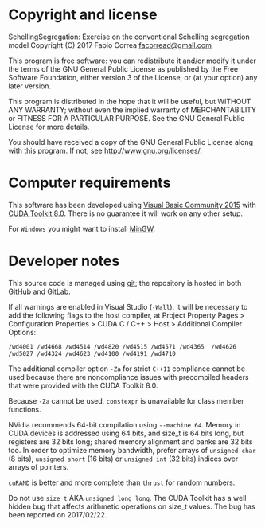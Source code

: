 # Copyright and license

SchellingSegregation: Exercise on the conventional Schelling segregation model
Copyright (C) 2017 Fabio Correa <facorread@gmail.com>

This program is free software: you can redistribute it and/or modify
it under the terms of the GNU General Public License as published by
the Free Software Foundation, either version 3 of the License, or
(at your option) any later version.

This program is distributed in the hope that it will be useful,
but WITHOUT ANY WARRANTY; without even the implied warranty of
MERCHANTABILITY or FITNESS FOR A PARTICULAR PURPOSE.  See the
GNU General Public License for more details.

You should have received a copy of the GNU General Public License
along with this program.  If not, see <http://www.gnu.org/licenses/>.

# Computer requirements

This software has been developed using [Visual Basic Community 2015](https://www.visualstudio.com/vs/community/) with [CUDA Toolkit 8.0](https://developer.nvidia.com/cuda-toolkit). There is no guarantee it will work on any other setup.

For `Windows` you might want to install [MinGW](http://www.mingw.org).

# Developer notes

This source code is managed using [git](http://git-scm.org); the repository is hosted in both [GitHub](https://github.com/facorread/segregation) and [GitLab](https://gitlab.com/facorread/segregation).

If all warnings are enabled in Visual Studio (`-Wall`), it will be necessary to add the following flags to the host compiler, at Project Property Pages > Configuration Properties > CUDA C / C++ > Host > Additional Compiler Options:

`/wd4001 /wd4668 /wd4514 /wd4820 /wd4515 /wd4571 /wd4365  /wd4626 /wd5027 /wd4324 /wd4623 /wd4100 /wd4191 /wd4710`

The additional compiler option `-Za` for strict `C++11` compliance cannot be used because there are noncompliance issues with precompiled headers that were provided with the CUDA Toolkit 8.0.

Because `-Za` cannot be used, `constexpr` is unavailable for class member functions.

NVidia recommends 64-bit compilation using `--machine 64`. Memory in CUDA devices is addressed using 64 bits, and size_t is 64 bits long, but registers are 32 bits long; shared memory alignment and banks are 32 bits too. In order to optimize memory bandwidth, prefer arrays of `unsigned char` (8 bits), `unsigned short` (16 bits) or `unsigned int` (32 bits) indices over arrays of pointers.

`cuRAND` is better and more complete than `thrust` for random numbers.

Do not use `size_t` AKA `unsigned long long`. The CUDA Toolkit has a well hidden bug that affects arithmetic operations on size_t values. The bug has been reported on 2017/02/22.